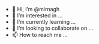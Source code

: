 - 👋 Hi, I’m @mirnagh
- 👀 I’m interested in ...
- 🌱 I’m currently learning ...
- 💞️ I’m looking to collaborate on ...
- 📫 How to reach me ...

<!---
mirnagh/mirnagh is a ✨ special ✨ repository because its `README.md` (this file) appears on your GitHub profile.
You can click the Preview link to take a look at your changes.
--->
